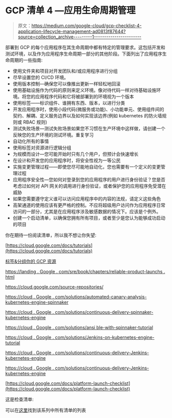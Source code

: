 # GCP 清单 4 —应用生命周期管理

> 原文：<https://medium.com/google-cloud/gcp-checklist-4-application-lifecycle-management-ad0813f87644?source=collection_archive---------1----------------------->

部署到 GCP 的每个应用程序在其生命周期中都有特定的管理要求。这包括开发和测试环境，以及作为应用程序生命周期一部分的其他阶段。下面列出了应用程序生命周期的一些指南:

*   使用文件夹和项目对开发团队和/或应用程序进行分组
*   尽早设置您的 CI/CD 环境。
*   使用版本控制—确保您可以像推出更新一样轻松地回滚
*   使用基础设施作为代码的原则来定义环境。像对待代码一样对待基础设施环境。将您的应用程序代码和它将被部署到的环境视为一个版本
*   使用标签——标识组件、谁拥有东西、版本，以进行分类
*   开发应用程序时，使用小段代码(微服务或功能)、小功能单元、使用组件间的契约、解耦、定义服务边界以及如何实现该边界(例如 kubernetes 的防火墙规则或 RBAC 规则)
*   测试失败场景—测试失败场景如果您不习惯在生产环境中这样做，请创建一个反映您的生产环境的测试环境。重复学习
*   自动化所有的事情
*   使用标签对资源进行逻辑分组
*   为规模而设计—您可能开始时只有几个用户，但预计会快速增长
*   在设计和开发您的应用程序时，将安全性视为一等公民
*   实施变更管理过程——即使您尽可能地自动化，您也需要有一个定义的变更管理过程
*   应用程序安全性—您如何对登录到您的应用程序的用户进行身份验证？您是否考虑过如何对 API 网关的调用进行身份验证，或者保护您的应用程序免受潜在威胁
*   如果您需要遵守定义谁可以访问应用程序中的内容的法规，请定义这些角色
*   高架通道的使用应该有更严格的控制。不应将超级用户访问作为应用程序日常访问的一部分，尤其是在应用程序涉及敏感数据的情况下。应该是个例外。
*   创建一个启动清单，以确保您拥有所有项目，或者至少是您认为能够成功启动的项目

你在期待一份阅读清单，所以我不想让你失望:

[https://cloud.google.com/docs/tutorials](https://cloud.google.com/docs/tutorials)

[标签&分组你的 GCP 资源](https://cloudplatform.googleblog.com/2018/06/Labelling-and-grouping-your-Google-Cloud-Platform-resources.html)

[https://landing . Google . com/sre/book/chapters/reliable-product-launchs . html](https://landing.google.com/sre/book/chapters/reliable-product-launches.html)

https://cloud.google.com/source-repositories/

[https://cloud . Google . com/solutions/automated-canary-analysis-kubernetes-engine-spinnaker](https://cloud.google.com/solutions/automated-canary-analysis-kubernetes-engine-spinnaker)

[https://cloud . Google . com/solutions/continuous-delivery-spinnaker-kubernetes-engine](https://cloud.google.com/solutions/continuous-delivery-spinnaker-kubernetes-engine)

[https://cloud . Google . com/solutions/ansi ble-with-spinnaker-tutorial](https://cloud.google.com/solutions/ansible-with-spinnaker-tutorial)

[https://cloud . Google . com/solutions/Jenkins-on-kubernetes-engine-tutorial](https://cloud.google.com/solutions/jenkins-on-kubernetes-engine-tutorial)

[https://cloud . Google . com/solutions/continuous-delivery-Jenkins-kubernetes-engine](https://cloud.google.com/solutions/continuous-delivery-jenkins-kubernetes-engine)

[https://cloud . Google . com/solutions/continuous-delivery-Jenkins-kubernetes-engine](https://cloud.google.com/solutions/continuous-delivery-jenkins-kubernetes-engine)

[https://cloud.google.com/docs/platform-launch-checklist](https://cloud.google.com/docs/platform-launch-checklist)

这是检查清单:

可以在[这里](/@grapesfrog/using-gcp-theres-a-checklist-for-that-76d61d1ffcbc)找到该系列中所有清单的列表